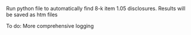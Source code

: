 Run python file to automatically find 8-k item 1.05 disclosures. Results will be saved as htm files 

To do:
More comprehensive logging
